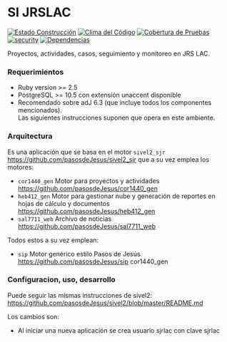 # SI JRSLAC
[![Estado Construcción](https://api.travis-ci.org/pasosdeJesus/si_jrslac.svg?branch=master)](https://travis-ci.org/pasosdeJesus/si_jrslac) [![Clima del Código](https://codeclimate.com/github/pasosdeJesus/si_jrslac/badges/gpa.svg)](https://codeclimate.com/github/pasosdeJesus/si_jrslac) [![Cobertura de Pruebas](https://codeclimate.com/github/pasosdeJesus/si_jrslac/badges/coverage.svg)](https://codeclimate.com/github/pasosdeJesus/si_jrslac) [![security](https://hakiri.io/github/pasosdeJesus/si_jrslac/master.svg)](https://hakiri.io/github/pasosdeJesus/si_jrslac/master) [![Dependencias](https://gemnasium.com/pasosdeJesus/si_jrslac.svg)](https://gemnasium.com/pasosdeJesus/si_jrslac) 

Proyectos, actividades, casos, seguimiento y monitoreo en JRS LAC.

### Requerimientos
* Ruby version >= 2.5
* PostgreSQL >= 10.5 con extensión unaccent disponible
* Recomendado sobre adJ 6.3 (que incluye todos los componentes mencionados).  
  Las siguientes instrucciones suponen que opera en este ambiente.

### Arquitectura
Es una aplicación que se basa en el motor `sivel2_sjr` https://github.com/pasosdeJesus/sivel2_sjr que a su vez emplea los motores:
- `cor1440_gen` Motor para proyectos y actividades https://github.com/pasosdeJesus/cor1440_gen
- `heb412_gen` Motor para gestionar nube y generación de reportes en hojas de cálculo y documentos https://github.com/pasosdeJesus/heb412_gen
- `sal7711_web` Archivo de noticias https://github.com/pasosdeJesus/sal7711_web

Todos estos a su vez emplean:
- `sip` Motor genérico estilo Pasos de Jesús https://github.com/pasosdeJesus/sip
cor1440_gen

### Configuracion, uso, desarrollo

Puede seguir las mismas instrucciones de sivel2:
  https://github.com/pasosdeJesus/sivel2/blob/master/README.md


Los cambios son:

* Al iniciar una nueva aplicación se crea usuario sjrlac con clave
  sjrlac


